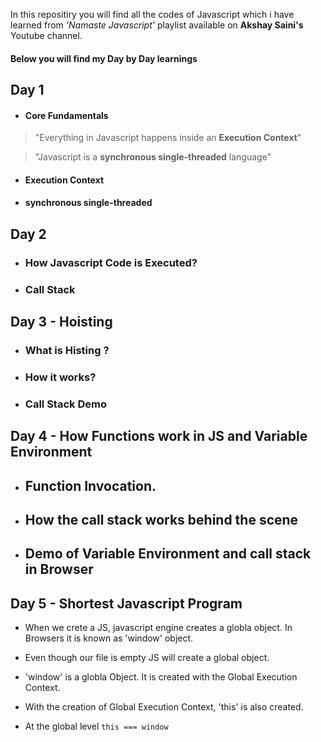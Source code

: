 In this repositiry you will find all the codes of Javascript which i have learned from *'Namaste Javascript'* playlist available on **Akshay Saini's** Youtube channel.

#### Below you will find my Day by Day learnings

## Day 1

* #### Core Fundamentals
> "Everything in Javascript happens inside an **Execution Context**"

> "Javascript is a **synchronous single-threaded** language"

* #### Execution Context
* #### synchronous single-threaded

## Day 2 

* ### How Javascript Code is Executed?

* ### Call Stack

## Day 3 - Hoisting

* ### What is Histing ?
* ### How it works?
* ### Call Stack Demo

## Day 4 - How Functions work in JS and Variable Environment

* ## Function Invocation.
* ## How the call stack works behind the scene
* ## Demo of Variable Environment and call stack in Browser

## Day 5 - Shortest Javascript Program

* When we crete a JS, javascript engine creates a globla object. In Browsers it is known as 'window' object.

* Even though our file is empty JS will create a global object.

* 'window' is a globla Object. It is created with the Global Execution Context.

* With the creation of Global Execution Context, 'this' is also created.

* At the global level ``` this === window ```
